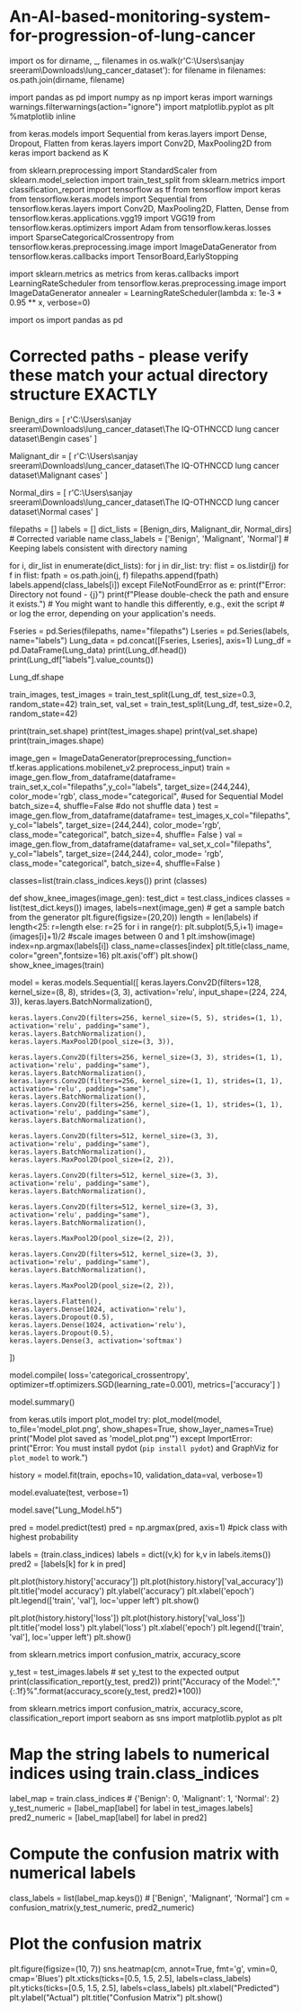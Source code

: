 # An-AI-based-monitoring-system-for-progression-of-lung-cancer

import os
for dirname, _, filenames in os.walk(r'C:\Users\sanjay sreeram\Downloads\lung_cancer_dataset'):
    for filename in filenames:
        os.path.join(dirname, filename)

        
import pandas as pd
import numpy as np
import keras
import warnings
warnings.filterwarnings(action="ignore")
import matplotlib.pyplot as plt
%matplotlib inline

from keras.models import Sequential
from keras.layers import Dense, Dropout, Flatten
from keras.layers import Conv2D, MaxPooling2D
from keras import backend as K

from sklearn.preprocessing import StandardScaler
from sklearn.model_selection import train_test_split
from sklearn.metrics import classification_report
import tensorflow as tf
from tensorflow import keras
from tensorflow.keras.models import Sequential
from tensorflow.keras.layers import Conv2D, MaxPooling2D, Flatten, Dense
from tensorflow.keras.applications.vgg19 import VGG19
from tensorflow.keras.optimizers import Adam
from tensorflow.keras.losses import SparseCategoricalCrossentropy
from tensorflow.keras.preprocessing.image import ImageDataGenerator
from tensorflow.keras.callbacks import TensorBoard,EarlyStopping

import sklearn.metrics as metrics
from keras.callbacks import LearningRateScheduler
from tensorflow.keras.preprocessing.image import ImageDataGenerator
annealer = LearningRateScheduler(lambda x: 1e-3 * 0.95 ** x, verbose=0)

import os
import pandas as pd

# Corrected paths - please verify these match your actual directory structure EXACTLY
Benign_dirs = [
    r'C:\Users\sanjay sreeram\Downloads\lung_cancer_dataset\The IQ-OTHNCCD lung cancer dataset\Bengin cases'
]

Malignant_dir = [
    r'C:\Users\sanjay sreeram\Downloads\lung_cancer_dataset\The IQ-OTHNCCD lung cancer dataset\Malignant cases'
]

Normal_dirs = [
    r'C:\Users\sanjay sreeram\Downloads\lung_cancer_dataset\The IQ-OTHNCCD lung cancer dataset\Normal cases'
]

filepaths = []
labels = []
dict_lists = [Benign_dirs, Malignant_dir, Normal_dirs]  # Corrected variable name
class_labels = ['Benign', 'Malignant', 'Normal']  # Keeping labels consistent with directory naming

for i, dir_list in enumerate(dict_lists):
    for j in dir_list:
        try:
            flist = os.listdir(j)
            for f in flist:
                fpath = os.path.join(j, f)
                filepaths.append(fpath)
                labels.append(class_labels[i])
        except FileNotFoundError as e:
            print(f"Error: Directory not found - {j}")
            print(f"Please double-check the path and ensure it exists.")
            # You might want to handle this differently, e.g., exit the script
            # or log the error, depending on your application's needs.

Fseries = pd.Series(filepaths, name="filepaths")
Lseries = pd.Series(labels, name="labels")
Lung_data = pd.concat([Fseries, Lseries], axis=1)
Lung_df = pd.DataFrame(Lung_data)
print(Lung_df.head())
print(Lung_df["labels"].value_counts())

Lung_df.shape

train_images, test_images = train_test_split(Lung_df, test_size=0.3, random_state=42)
train_set, val_set = train_test_split(Lung_df, test_size=0.2, random_state=42)

print(train_set.shape)
print(test_images.shape)
print(val_set.shape)
print(train_images.shape)

image_gen = ImageDataGenerator(preprocessing_function= tf.keras.applications.mobilenet_v2.preprocess_input)
train = image_gen.flow_from_dataframe(dataframe= train_set,x_col="filepaths",y_col="labels",
                                      target_size=(244,244),
                                      color_mode='rgb',
                                      class_mode="categorical", #used for Sequential Model
                                      batch_size=4,
                                      shuffle=False            #do not shuffle data
                                     )
test = image_gen.flow_from_dataframe(dataframe= test_images,x_col="filepaths", y_col="labels",
                                     target_size=(244,244),
                                     color_mode='rgb',
                                     class_mode="categorical",
                                     batch_size=4,
                                     shuffle= False
                                    )
val = image_gen.flow_from_dataframe(dataframe= val_set,x_col="filepaths", y_col="labels",
                                    target_size=(244,244),
                                    color_mode= 'rgb',
                                    class_mode="categorical",
                                    batch_size=4,
                                    shuffle=False
                                   )

classes=list(train.class_indices.keys())
print (classes)

def show_knee_images(image_gen):
    test_dict = test.class_indices
    classes = list(test_dict.keys())
    images, labels=next(image_gen) # get a sample batch from the generator
    plt.figure(figsize=(20,20))
    length = len(labels)
    if length<25:
        r=length
    else:
        r=25
    for i in range(r):
        plt.subplot(5,5,i+1)
        image=(images[i]+1)/2 #scale images between 0 and 1
        plt.imshow(image)
        index=np.argmax(labels[i])
        class_name=classes[index]
        plt.title(class_name, color="green",fontsize=16)
        plt.axis('off')
    plt.show()
show_knee_images(train)

model = keras.models.Sequential([
    keras.layers.Conv2D(filters=128, kernel_size=(8, 8), strides=(3, 3), activation='relu', input_shape=(224, 224, 3)),
    keras.layers.BatchNormalization(),

    keras.layers.Conv2D(filters=256, kernel_size=(5, 5), strides=(1, 1), activation='relu', padding="same"),
    keras.layers.BatchNormalization(),
    keras.layers.MaxPool2D(pool_size=(3, 3)),

    keras.layers.Conv2D(filters=256, kernel_size=(3, 3), strides=(1, 1), activation='relu', padding="same"),
    keras.layers.BatchNormalization(),
    keras.layers.Conv2D(filters=256, kernel_size=(1, 1), strides=(1, 1), activation='relu', padding="same"),
    keras.layers.BatchNormalization(),
    keras.layers.Conv2D(filters=256, kernel_size=(1, 1), strides=(1, 1), activation='relu', padding="same"),
    keras.layers.BatchNormalization(),

    keras.layers.Conv2D(filters=512, kernel_size=(3, 3), activation='relu', padding="same"),
    keras.layers.BatchNormalization(),
    keras.layers.MaxPool2D(pool_size=(2, 2)),

    keras.layers.Conv2D(filters=512, kernel_size=(3, 3), activation='relu', padding="same"),
    keras.layers.BatchNormalization(),

    keras.layers.Conv2D(filters=512, kernel_size=(3, 3), activation='relu', padding="same"),
    keras.layers.BatchNormalization(),

    keras.layers.MaxPool2D(pool_size=(2, 2)),

    keras.layers.Conv2D(filters=512, kernel_size=(3, 3), activation='relu', padding="same"),
    keras.layers.BatchNormalization(),

    keras.layers.MaxPool2D(pool_size=(2, 2)),

    keras.layers.Flatten(),
    keras.layers.Dense(1024, activation='relu'),
    keras.layers.Dropout(0.5),
    keras.layers.Dense(1024, activation='relu'),
    keras.layers.Dropout(0.5),
    keras.layers.Dense(3, activation='softmax')
])

model.compile(
    loss='categorical_crossentropy',
    optimizer=tf.optimizers.SGD(learning_rate=0.001),
    metrics=['accuracy']
)

model.summary()

from keras.utils import plot_model
try:
    plot_model(model, to_file='model_plot.png', show_shapes=True, show_layer_names=True)
    print("Model plot saved as 'model_plot.png'")
except ImportError:
    print("Error: You must install pydot (`pip install pydot`) and GraphViz for `plot_model` to work.")

history = model.fit(train, epochs=10, validation_data=val, verbose=1)

model.evaluate(test, verbose=1)

model.save("Lung_Model.h5")

pred = model.predict(test)
pred = np.argmax(pred, axis=1) #pick class with highest  probability

labels = (train.class_indices)
labels = dict((v,k) for k,v in labels.items())
pred2 = [labels[k] for k in pred]

plt.plot(history.history['accuracy'])
plt.plot(history.history['val_accuracy'])
plt.title('model accuracy')
plt.ylabel('accuracy')
plt.xlabel('epoch')
plt.legend(['train', 'val'], loc='upper left')
plt.show()

plt.plot(history.history['loss'])
plt.plot(history.history['val_loss'])
plt.title('model loss')
plt.ylabel('loss')
plt.xlabel('epoch')
plt.legend(['train', 'val'], loc='upper left')
plt.show()

from sklearn.metrics import confusion_matrix, accuracy_score

y_test = test_images.labels # set y_test to the expected output
print(classification_report(y_test, pred2))
print("Accuracy of the Model:","{:.1f}%".format(accuracy_score(y_test, pred2)*100))

from sklearn.metrics import confusion_matrix, accuracy_score, classification_report
import seaborn as sns
import matplotlib.pyplot as plt

# Map the string labels to numerical indices using train.class_indices
label_map = train.class_indices  # {'Benign': 0, 'Malignant': 1, 'Normal': 2}
y_test_numeric = [label_map[label] for label in test_images.labels]
pred2_numeric = [label_map[label] for label in pred2]

# Compute the confusion matrix with numerical labels
class_labels = list(label_map.keys())  # ['Benign', 'Malignant', 'Normal']
cm = confusion_matrix(y_test_numeric, pred2_numeric)

# Plot the confusion matrix
plt.figure(figsize=(10, 7))
sns.heatmap(cm, annot=True, fmt='g', vmin=0, cmap='Blues')
plt.xticks(ticks=[0.5, 1.5, 2.5], labels=class_labels)
plt.yticks(ticks=[0.5, 1.5, 2.5], labels=class_labels)
plt.xlabel("Predicted")
plt.ylabel("Actual")
plt.title("Confusion Matrix")
plt.show()
